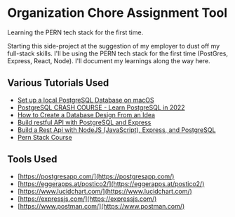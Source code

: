 # Organization Chore Assignment Tool

Learning the PERN tech stack for the first time.

Starting this side-project at the suggestion of my employer to dust off my full-stack skills. I'll be using the PERN tech stack for the first time (PostGres, Express, React, Node). I'll document my learnings along the way here.

## Various Tutorials Used
- [Set up a local PostgreSQL Database on macOS](https://www.youtube.com/watch?v=wTqosS71Dc4)
- [PostgreSQL CRASH COURSE - Learn PostgreSQL in 2022](https://www.youtube.com/watch?v=zw4s3Ey8ayo)
- [How to Create a Database Design From an Idea](https://www.youtube.com/watch?v=5RpUmDEsn1k)
- [Build restful API with PostgreSQL and Express](https://www.youtube.com/watch?v=_Mun4eOOf2Q)
- [Build a Rest Api with NodeJS (JavaScript), Express, and PostgreSQL](https://www.youtube.com/watch?v=DihOP19LQdg)
- [Pern Stack Course](https://www.youtube.com/watch?v=ldYcgPKEZC8)

## Tools Used
- [https://postgresapp.com/](https://postgresapp.com/)
- [https://eggerapps.at/postico2/](https://eggerapps.at/postico2/)
- [https://www.lucidchart.com/](https://www.lucidchart.com/)
- [https://expressjs.com/](https://expressjs.com/)
- [https://www.postman.com/](https://www.postman.com/)